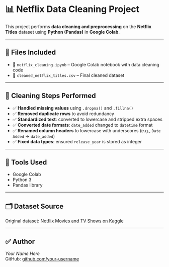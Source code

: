 # 📊 Netflix Data Cleaning Project

This project performs **data cleaning and preprocessing** on the **Netflix Titles** dataset using **Python (Pandas)** in **Google Colab**.

---

## 📁 Files Included

- 📓 `netflix_cleaning.ipynb` – Google Colab notebook with data cleaning code  
- 📄 `cleaned_netflix_titles.csv` – Final cleaned dataset

---

## 🧹 Cleaning Steps Performed

- ✅ **Handled missing values** using `.dropna()` and `.fillna()`
- ✅ **Removed duplicate rows** to avoid redundancy
- ✅ **Standardized text**: converted to lowercase and stripped extra spaces
- ✅ **Converted date formats**: `date_added` changed to `datetime` format
- ✅ **Renamed column headers** to lowercase with underscores (e.g., `Date Added` → `date_added`)
- ✅ **Fixed data types**: ensured `release_year` is stored as integer

---

## 📌 Tools Used

- Google Colab  
- Python 3  
- Pandas library

---

## 🗂 Dataset Source

Original dataset: [Netflix Movies and TV Shows on Kaggle](https://www.kaggle.com/datasets/shivamb/netflix-shows)

---

## ✅ Author

*Your Name Here*  
GitHub: [github.com/your-username](https://github.com/your-username)


